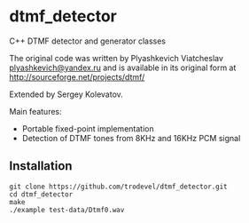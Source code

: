 dtmf_detector
=============

C++ DTMF detector and generator classes

The original code was written by Plyashkevich Viatcheslav <plyashkevich@yandex.ru>
and is available in its original form at http://sourceforge.net/projects/dtmf/

Extended by Sergey Kolevatov.

Main features:

- Portable fixed-point implementation
- Detection of DTMF tones from 8KHz and 16KHz PCM signal

Installation
------------

    git clone https://github.com/trodevel/dtmf_detector.git
    cd dtmf_detector
    make
    ./example test-data/Dtmf0.wav